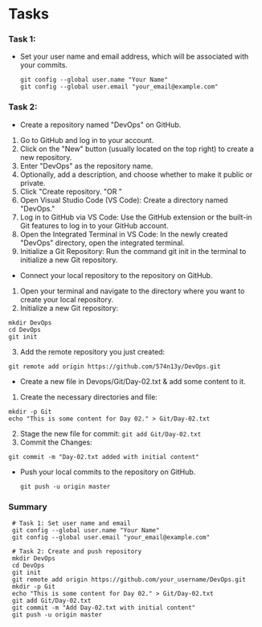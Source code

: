 # Tasks

### Task 1:
- Set your user name and email address, which will be associated with your commits.

  ```
  git config --global user.name "Your Name"
  git config --global user.email "your_email@example.com"

  ```

### Task 2:
- Create a repository named "DevOps" on GitHub.

 1. Go to GitHub and log in to your account.
 2. Click on the "New" button (usually located on the top right) to create a new repository.
 3. Enter "DevOps" as the repository name.
 4. Optionally, add a description, and choose whether to make it public or private.
 5. Click "Create repository.
             "OR "
 1. Open Visual Studio Code (VS Code): Create a directory named "DevOps."
 2. Log in to GitHub via VS Code: Use the GitHub extension or the built-in Git features to log in to your GitHub account.
 3. Open the Integrated Terminal in VS Code: In the newly created "DevOps" directory, open the integrated terminal.
 4. Initialize a Git Repository: Run the command git init in the terminal to initialize a new Git repository.
  
  
- Connect your local repository to the repository on GitHub.
 1. Open your terminal and navigate to the directory where you want to create your local repository.
 2. Initialize a new Git repository:
  ```
  mkdir DevOps
  cd DevOps
  git init
  ```
 3. Add the remote repository you just created:
  ```
  git remote add origin https://github.com/574n13y/DevOps.git
  ```
  
- Create a new file in Devops/Git/Day-02.txt & add some content to it.
 1. Create the necessary directories and file:
  ```
  mkdir -p Git
  echo "This is some content for Day 02." > Git/Day-02.txt
  ```
 2. Stage the new file for commit:
  `git add Git/Day-02.txt`
 3. Commit the Changes:
  ```
  git commit -m "Day-02.txt added with initial content"
  ```
- Push your local commits to the repository on GitHub.
  ```
  git push -u origin master
  ```
### Summary
  ```
   # Task 1: Set user name and email
   git config --global user.name "Your Name"
   git config --global user.email "your_email@example.com"
   
   # Task 2: Create and push repository
   mkdir DevOps
   cd DevOps
   git init
   git remote add origin https://github.com/your_username/DevOps.git
   mkdir -p Git
   echo "This is some content for Day 02." > Git/Day-02.txt
   git add Git/Day-02.txt
   git commit -m "Add Day-02.txt with initial content"
   git push -u origin master

  ```
